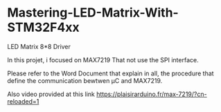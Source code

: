 # Mastering-LED-Matrix-With-STM32F4xx
LED Matrix 8*8 Driver

In this projet, i focused on MAX7219 That not use the SPI interface.

Please refer to the Word Document that explain in all, the procedure that define the communication bewtwen µC and MAX7219.

Also video provided at this link https://plaisirarduino.fr/max-7219/?cn-reloaded=1
